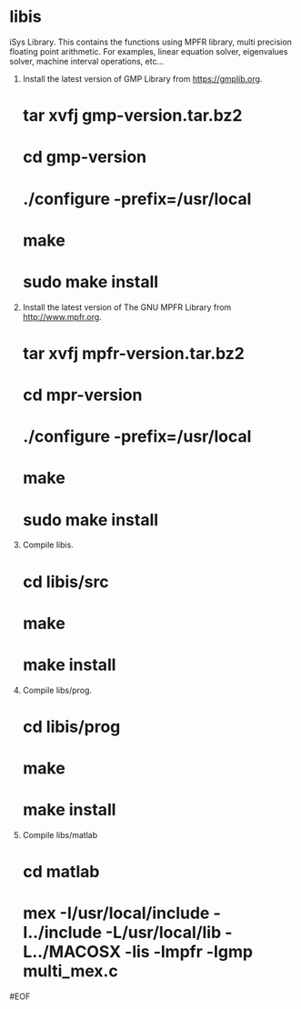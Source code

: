# libis
iSys Library.
This contains the functions using MPFR library, multi precision floating
point arithmetic. For examples, linear equation solver, eigenvalues
solver, machine interval operations, etc...

1. Install the latest version of GMP Library from https://gmplib.org.
     # tar xvfj gmp-version.tar.bz2
     # cd gmp-version
     # ./configure -prefix=/usr/local
     # make
     # sudo make install
2. Install the latest version of The GNU MPFR Library from http://www.mpfr.org.
     # tar xvfj mpfr-version.tar.bz2
     # cd mpr-version
     # ./configure -prefix=/usr/local
     # make
     # sudo make install
3. Compile libis.
     # cd libis/src
     # make
     # make install
4. Compile libs/prog.
     # cd libis/prog
     # make
     # make install
5. Compile libs/matlab
     # cd matlab
     # mex -I/usr/local/include -I../include -L/usr/local/lib -L../MACOSX -lis -lmpfr -lgmp multi_mex.c

#EOF